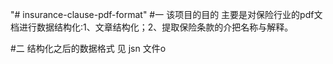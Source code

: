 "# insurance-clause-pdf-format" 
#一 该项目的目的
   主要是对保险行业的pdf文档进行数据结构化:1、文章结构化；2、提取保险条款的介把名称与解释。
   
   
#二 结构化之后的数据格式
   见 jsn 文件o